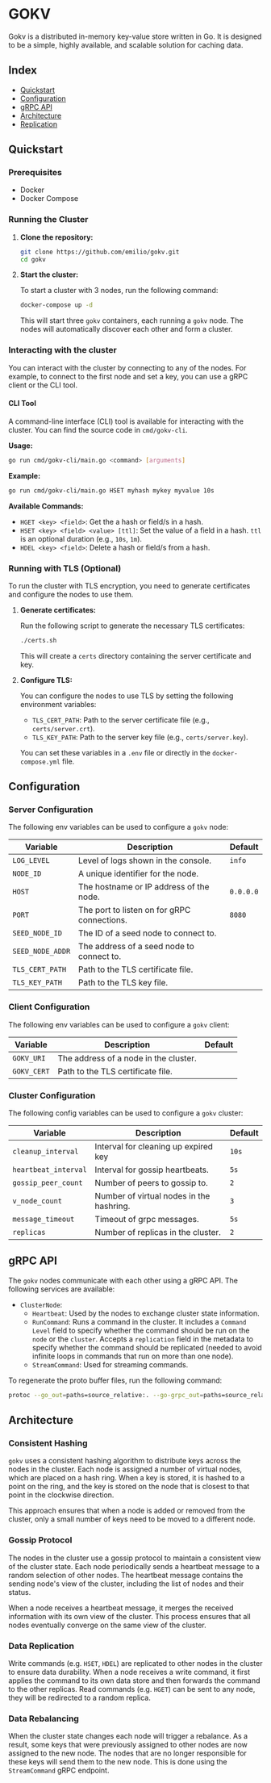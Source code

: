 # GOKV

Gokv is a distributed in-memory key-value store written in Go. It is designed to be a simple, highly available, and scalable solution for caching data.

## Index

*   [Quickstart](#quickstart)
*   [Configuration](#configuration)
*   [gRPC API](#grpc-api)
*   [Architecture](#architecture)
*   [Replication](#replication)

## Quickstart

### Prerequisites

*   Docker
*   Docker Compose

### Running the Cluster

1.  **Clone the repository:**

    ```bash
    git clone https://github.com/emilio/gokv.git
    cd gokv
    ```

2.  **Start the cluster:**

    To start a cluster with 3 nodes, run the following command:

    ```bash
    docker-compose up -d
    ```

    This will start three `gokv` containers, each running a `gokv` node. The nodes will automatically discover each other and form a cluster.

### Interacting with the cluster

You can interact with the cluster by connecting to any of the nodes. For example, to connect to the first node and set a key, you can use a gRPC client or the CLI tool.

#### CLI Tool

A command-line interface (CLI) tool is available for interacting with the cluster. You can find the source code in `cmd/gokv-cli`.

**Usage:**

```bash
go run cmd/gokv-cli/main.go <command> [arguments]
```

**Example:**

```bash
go run cmd/gokv-cli/main.go HSET myhash mykey myvalue 10s
```

**Available Commands:**

*   `HGET <key> <field>`: Get the a hash or field/s in a hash.
*   `HSET <key> <field> <value> [ttl]`: Set the value of a field in a hash. `ttl` is an optional duration (e.g., `10s`, `1m`).
*   `HDEL <key> <field>`: Delete a hash or field/s from a hash.

### Running with TLS (Optional)

To run the cluster with TLS encryption, you need to generate certificates and configure the nodes to use them.

1.  **Generate certificates:**

    Run the following script to generate the necessary TLS certificates:

    ```bash
    ./certs.sh
    ```

    This will create a `certs` directory containing the server certificate and key.

2.  **Configure TLS:**

    You can configure the nodes to use TLS by setting the following environment variables:

    *   `TLS_CERT_PATH`: Path to the server certificate file (e.g., `certs/server.crt`).
    *   `TLS_KEY_PATH`: Path to the server key file (e.g., `certs/server.key`).

    You can set these variables in a `.env` file or directly in the `docker-compose.yml` file.

## Configuration

### Server Configuration

The following env variables can be used to configure a `gokv` node:

| Variable         | Description                                     |  Default  |
| ---------------- | ----------------------------------------------- |  -------  |
| `LOG_LEVEL`      | Level of logs shown in the console.             | `info`    |
| `NODE_ID`        | A unique identifier for the node.               |           |
| `HOST`           | The hostname or IP address of the node.         | `0.0.0.0` |
| `PORT`           | The port to listen on for gRPC connections.     | `8080`    |
| `SEED_NODE_ID`   | The ID of a seed node to connect to.            |           |
| `SEED_NODE_ADDR` | The address of a seed node to connect to.       |           |
| `TLS_CERT_PATH`  | Path to the TLS certificate file.               |           |
| `TLS_KEY_PATH`   | Path to the TLS key file.                       |           |

### Client Configuration

The following env variables can be used to configure a `gokv` client:

| Variable         | Description                                     |  Default  |
| ---------------- | ----------------------------------------------- |  -------  |
| `GOKV_URI`       | The address of a node in the cluster.           |           |
| `GOKV_CERT`      | Path to the TLS certificate file.               |           |

### Cluster Configuration

The following config variables can be used to configure a `gokv` cluster:

| Variable            | Description                                     |  Default  |
| ------------------- | ----------------------------------------------- |  -------  |
| `cleanup_interval`  | Interval for cleaning up expired key            | `10s`     |
| `heartbeat_interval`| Interval for gossip heartbeats.                 | `5s`      |
| `gossip_peer_count` | Number of peers to gossip to.                   | `2`       |
| `v_node_count`      | Number of virtual nodes in the hashring.        | `3`       |
| `message_timeout`   | Timeout of grpc messages.                       | `5s`      |
| `replicas`          | Number of replicas in the cluster.              | `2`       |

## gRPC API

The `gokv` nodes communicate with each other using a gRPC API. The following services are available:

*   `ClusterNode`:
    *   `Heartbeat`: Used by the nodes to exchange cluster state information.
    *   `RunCommand`: Runs a command in the cluster. It includes a `Command Level` field to specify whether the command should be run on the `node` or the `cluster`. Accepts a `replication` field in the metadata to specify whether the command should be replicated (needed to avoid infinite loops in commands that run on more than one node).
    *   `StreamCommand`: Used for streaming commands.

To regenerate the proto buffer files, run the following command:

```bash
protoc --go_out=paths=source_relative:. --go-grpc_out=paths=source_relative:. proto/clusterpb/cluster.proto
```

## Architecture

### Consistent Hashing

`gokv` uses a consistent hashing algorithm to distribute keys across the nodes in the cluster. Each node is assigned a number of virtual nodes, which are placed on a hash ring. When a key is stored, it is hashed to a point on the ring, and the key is stored on the node that is closest to that point in the clockwise direction.

This approach ensures that when a node is added or removed from the cluster, only a small number of keys need to be moved to a different node.

### Gossip Protocol

The nodes in the cluster use a gossip protocol to maintain a consistent view of the cluster state. Each node periodically sends a heartbeat message to a random selection of other nodes. The heartbeat message contains the sending node's view of the cluster, including the list of nodes and their status.

When a node receives a heartbeat message, it merges the received information with its own view of the cluster. This process ensures that all nodes eventually converge on the same view of the cluster.

### Data Replication

Write commands (e.g. `HSET`, `HDEL`) are replicated to other nodes in the cluster to ensure data durability. When a node receives a write command, it first applies the command to its own data store and then forwards the command to the other replicas. Read commands (e.g. `HGET`) can be sent to any node, they will be redirected to a random replica.

### Data Rebalancing

When the cluster state changes each node will trigger a rebalance. As a result, some keys that were previously assigned to other nodes are now assigned to the new node. The nodes that are no longer responsible for these keys will send them to the new node. This is done using the `StreamCommand` gRPC endpoint.